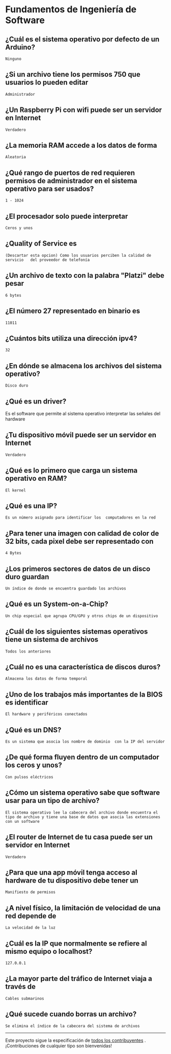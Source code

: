 # Fundamentos de Ingeniería de Software

## ¿Cuál es el sistema operativo por defecto de un Arduino?
    Ninguno
## ¿Si un archivo tiene los permisos 750 que usuarios lo pueden editar
    Administrador
## ¿Un Raspberry Pi con wifi puede ser un servidor en Internet
    Verdadero
## ¿La memoria RAM accede a los datos de forma
    Aleatoria
## ¿Qué rango de puertos de red requieren permisos de administrador en el sistema operativo para ser usados?
    1 - 1024
## ¿El procesador solo puede interpretar
    Ceros y unos
## ¿Quality of Service es
    (Descartar esta opcion) Como los usuarios perciben la calidad de servicio   del proveedor de telefonía
## ¿Un archivo de texto con la palabra "Platzi" debe pesar
    6 bytes
## ¿El número 27 representado en binario es
    11011
## ¿Cuántos bits utiliza una dirección ipv4?
    32
## ¿En dónde se almacena los archivos del sistema operativo?
    Disco duro
## ¿Qué es un driver?
Es el software que permite al sistema operativo     interpretar las señales del hardware
## ¿Tu dispositivo móvil puede ser un servidor en Internet
    Verdadero
## ¿Qué es lo primero que carga un sistema operativo en RAM?
    El kernel
## ¿Qué es una IP?
    Es un número asignado para identificar los  computadores en la red
## ¿Para tener una imagen con calidad de color de 32 bits, cada pixel debe ser representado con
    4 Bytes
## ¿Los primeros sectores de datos de un disco duro guardan
    Un índice de donde se encuentra guardado los archivos

## ¿Qué es un System-on-a-Chip?
    Un chip especial que agrupa CPU/GPU y otros chips de un dispositivo
## ¿Cuál de los siguientes sistemas operativos tiene un sistema de archivos
    Todos los anteriores
## ¿Cuál no es una característica de discos duros?
    Almacena los datos de forma temporal
## ¿Uno de los trabajos más importantes de la BIOS es identificar
    El hardware y periféricos conectados
## ¿Qué es un DNS?
    Es un sistema que asocia los nombre de dominio  con la IP del servidor
## ¿De qué forma fluyen dentro de un computador los ceros y unos?
    Con pulsos eléctricos
## ¿Cómo un sistema operativo sabe que software usar para un tipo de archivo?
    El sistema operativo lee la cabecera del archivo donde encuentra el tipo de archivo y tiene una base de datos que asocia las extensiones con un software
## ¿El router de Internet de tu casa puede ser un servidor en Internet
    Verdadero
## ¿Para que una app móvil tenga acceso al hardware de tu dispositivo debe tener un
    Manifiesto de permisos
## ¿A nivel físico, la limitación de velocidad de una red depende de
    La velocidad de la luz
## ¿Cuál es la IP que normalmente se refiere al mismo equipo o localhost?
    127.0.0.1
## ¿La mayor parte del tráfico de Internet viaja a través de
    Cables submarinos
## ¿Qué sucede cuando borras un archivo?
    Se elimina el índice de la cabecera del sistema de archivos




------

Este proyecto sigue la especificación de [todos los contribuyentes](https://github.com/all-contributors/all-contributors) . ¡Contribuciones de cualquier tipo son bienvenidas!
